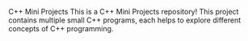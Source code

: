 C++ Mini Projects
This is a C++ Mini Projects repository! This project contains multiple small C++ programs, each helps to explore different concepts of C++ programming.
